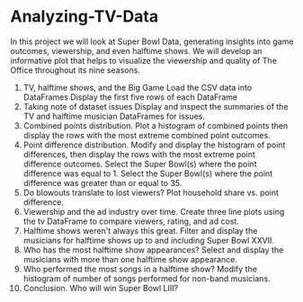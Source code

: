 # Analyzing-TV-Data
In this project we will look at Super Bowl Data, generating insights into game outcomes, viewership, and even halftime shows. We will develop an informative plot that helps to visualize the viewership and quality of The Office throughout its nine seasons.

 1. TV, halftime shows, and the Big Game
    Load the CSV data into DataFrames
    Display the first five rows of each DataFrame
 2. Taking note of dataset issues
    Display and inspect the summaries of the TV and halftime musician DataFrames for issues.
 3. Combined points distribution.
    Plot a histogram of combined points then display the rows with the most extreme combined point outcomes.
 4. Point difference distribution.
    Modify and display the histogram of point differences, then display the rows with the most extreme 
    point difference outcomes.
    Select the Super Bowl(s) where the point difference was equal to 1.
    Select the Super Bowl(s) where the point difference was greater than or equal to 35.
 5. Do blowouts translate to lost viewers?
    Plot household share vs. point difference.
 6. Viewership and the ad industry over time.
    Create three line plots using the tv DataFrame to compare viewers, rating, and ad cost.
 7. Halftime shows weren't always this great.
    Filter and display the musicians for halftime shows up to and including Super Bowl XXVII.
 8. Who has the most halftime show appearances?
    Select and display the musicians with more than one halftime show appearance.
 9. Who performed the most songs in a halftime show?
    Modify the histogram of number of songs performed for non-band musicians.
 10. Conclusion.
     Who will win Super Bowl LIII?
